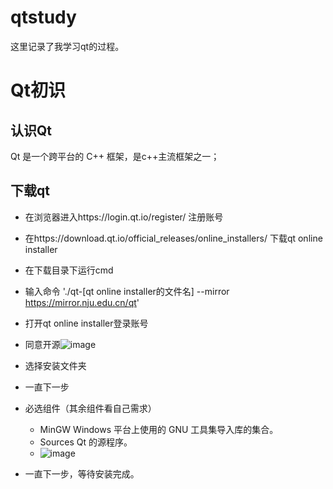 # qtstudy
这里记录了我学习qt的过程。
#  Qt初识
## 认识Qt
Qt 是一个跨平台的 C++ 框架，是c++主流框架之一；
## 下载qt
+ 在浏览器进入https://login.qt.io/register/  注册账号
+ 在https://download.qt.io/official_releases/online_installers/  下载qt online installer
+ 在下载目录下运行cmd
+ 输入命令  './qt-[qt online installer的文件名] --mirror https://mirror.nju.edu.cn/qt'
+ 打开qt online installer登录账号
+ 同意开源![image](https://github.com/caicai13648709751/qtstudy/assets/97296201/81c08d1c-b573-4a3c-a53e-12fa4fea59d5)
+ 选择安装文件夹
+ 一直下一步
+ 必选组件（其余组件看自己需求）
  * MinGW   Windows 平台上使用的 GNU 工具集导入库的集合。
  * Sources   Qt 的源程序。
  * ![image](https://github.com/caicai13648709751/qtstudy/assets/97296201/11b197b3-13b0-4beb-8fa6-948efd145346)

+ 一直下一步，等待安装完成。

 

